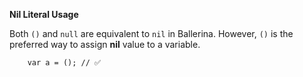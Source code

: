 **Nil Literal Usage**

Both `()` and `null` are equivalent to `nil` in Ballerina. However, `()` is the preferred way to assign **nil** value to a variable.

```ballerina
    var a = (); // ✅
```